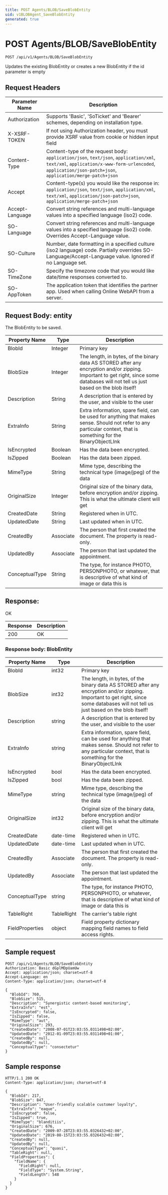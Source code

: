 ```yaml
---
title: POST Agents/BLOB/SaveBlobEntity
uid: v1BLOBAgent_SaveBlobEntity
generated: true
---
```


# POST Agents/BLOB/SaveBlobEntity

```http
POST /api/v1/Agents/BLOB/SaveBlobEntity
```

Updates the existing BlobEntity or creates a new BlobEntity if the id parameter is empty








## Request Headers

| Parameter Name | Description |
|----------------|-------------|
| Authorization  | Supports 'Basic', 'SoTicket' and 'Bearer' schemes, depending on installation type. |
| X-XSRF-TOKEN   | If not using Authorization header, you must provide XSRF value from cookie or hidden input field |
| Content-Type | Content-type of the request body: `application/json`, `text/json`, `application/xml`, `text/xml`, `application/x-www-form-urlencoded`, `application/json-patch+json`, `application/merge-patch+json` |
| Accept         | Content-type(s) you would like the response in: `application/json`, `text/json`, `application/xml`, `text/xml`, `application/json-patch+json`, `application/merge-patch+json` |
| Accept-Language | Convert string references and multi-language values into a specified language (iso2) code. |
| SO-Language | Convert string references and multi-language values into a specified language (iso2) code. Overrides Accept-Language value. |
| SO-Culture | Number, date formatting in a specified culture (iso2 language) code. Partially overrides SO-Language/Accept-Language value. Ignored if no Language set. |
| SO-TimeZone | Specify the timezone code that you would like date/time responses converted to. |
| SO-AppToken | The application token that identifies the partner app. Used when calling Online WebAPI from a server. |

## Request Body: entity 

The BlobEntity to be saved. 

| Property Name | Type |  Description |
|----------------|------|--------------|
| BlobId | Integer | Primary key |
| BlobSize | Integer | The length, in bytes, of the binary data AS STORED after any encryption and/or zipping. Important to get right, since some databases will not tell us just based on the blob itself! |
| Description | String | A description that is entered by the user, and visible to the user |
| ExtraInfo | String | Extra information, spare field, can be used for anything that makes sense. Should not refer to any particular context, that is something for the BinaryObjectLInk |
| IsEncrypted | Boolean | Has the data been encrypted. |
| IsZipped | Boolean | Has the data been zipped. |
| MimeType | String | Mime type, describing the technical type (image/jpeg) of the data |
| OriginalSize | Integer | Original size of the binary data, before encryption and/or zipping. This is what the ultimate client will get |
| CreatedDate | String | Registered when  in UTC. |
| UpdatedDate | String | Last updated when  in UTC. |
| CreatedBy | Associate | The person that first created the document. The property is read-only. |
| UpdatedBy | Associate | The person that last updated the appointment. |
| ConceptualType | String | The type, for instance PHOTO, PERSONPHOTO, or whatever, that is descriptive of what kind of image or data this is |

## Response:

OK

| Response | Description |
|----------------|-------------|
| 200 | OK |

### Response body: BlobEntity

| Property Name | Type |  Description |
|----------------|------|--------------|
| BlobId | int32 | Primary key |
| BlobSize | int32 | The length, in bytes, of the binary data AS STORED after any encryption and/or zipping. Important to get right, since some databases will not tell us just based on the blob itself! |
| Description | string | A description that is entered by the user, and visible to the user |
| ExtraInfo | string | Extra information, spare field, can be used for anything that makes sense. Should not refer to any particular context, that is something for the BinaryObjectLInk |
| IsEncrypted | bool | Has the data been encrypted. |
| IsZipped | bool | Has the data been zipped. |
| MimeType | string | Mime type, describing the technical type (image/jpeg) of the data |
| OriginalSize | int32 | Original size of the binary data, before encryption and/or zipping. This is what the ultimate client will get |
| CreatedDate | date-time | Registered when  in UTC. |
| UpdatedDate | date-time | Last updated when  in UTC. |
| CreatedBy | Associate | The person that first created the document. The property is read-only. |
| UpdatedBy | Associate | The person that last updated the appointment. |
| ConceptualType | string | The type, for instance PHOTO, PERSONPHOTO, or whatever, that is descriptive of what kind of image or data this is |
| TableRight | TableRight | The carrier's table right |
| FieldProperties | object | Field property dictionary mapping field names to field access rights. |

## Sample request

```http!
POST /api/v1/Agents/BLOB/SaveBlobEntity
Authorization: Basic dGplMDpUamUw
Accept: application/json; charset=utf-8
Accept-Language: en
Content-Type: application/json; charset=utf-8

{
  "BlobId": 760,
  "BlobSize": 515,
  "Description": "Synergistic content-based monitoring",
  "ExtraInfo": "est",
  "IsEncrypted": false,
  "IsZipped": false,
  "MimeType": "aut",
  "OriginalSize": 293,
  "CreatedDate": "2008-07-01T23:03:55.0311498+02:00",
  "UpdatedDate": "2012-01-09T23:03:55.0311498+01:00",
  "CreatedBy": null,
  "UpdatedBy": null,
  "ConceptualType": "consectetur"
}
```

## Sample response

```http_
HTTP/1.1 200 OK
Content-Type: application/json; charset=utf-8

{
  "BlobId": 217,
  "BlobSize": 847,
  "Description": "User-friendly scalable customer loyalty",
  "ExtraInfo": "eaque",
  "IsEncrypted": false,
  "IsZipped": true,
  "MimeType": "blanditiis",
  "OriginalSize": 676,
  "CreatedDate": "2009-07-28T23:03:55.0326432+02:00",
  "UpdatedDate": "2019-08-15T23:03:55.0326432+02:00",
  "CreatedBy": null,
  "UpdatedBy": null,
  "ConceptualType": "quasi",
  "TableRight": null,
  "FieldProperties": {
    "fieldName": {
      "FieldRight": null,
      "FieldType": "System.String",
      "FieldLength": 548
    }
  }
}
```
